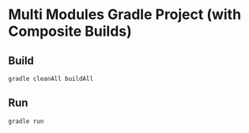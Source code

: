 # Multi Modules Gradle Project (with Composite Builds)

## Build
```
gradle cleanAll buildAll
```

## Run
```
gradle run
```
